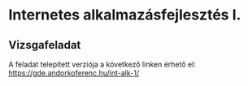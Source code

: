 <h1>Internetes alkalmazásfejlesztés I.</h1>
<h2>Vizsgafeladat</h2>
A feladat telepített verziója a következő linken érhető el: <br>
<a href="https://gde.andorkoferenc.hu/int-alk-1/">https://gde.andorkoferenc.hu/int-alk-1/</a>
